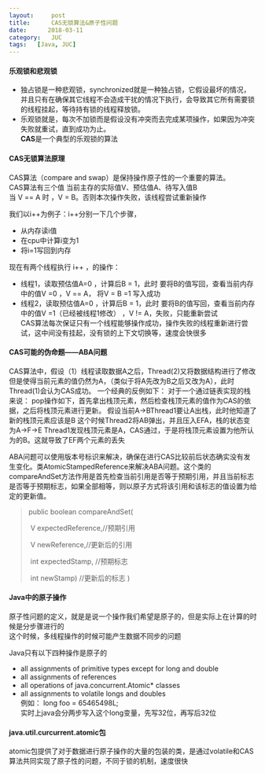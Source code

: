 ```yaml
---
layout:     post
title:      CAS无锁算法&原子性问题
date:      2018-03-11
category:   JUC
tags:   [Java, JUC]
---
```

#### 乐观锁和悲观锁
- 独占锁是一种悲观锁，synchronized就是一种独占锁，它假设最坏的情况，并且只有在确保其它线程不会造成干扰的情况下执行，会导致其它所有需要锁的线程挂起，等待持有锁的线程释放锁。  
- 乐观锁就是，每次不加锁而是假设没有冲突而去完成某项操作，如果因为冲突失败就重试，直到成功为止。  
**CAS**是一个典型的乐观锁的算法

#### CAS无锁算法原理
CAS算法（compare and swap）是保持操作原子性的一个重要的算法。  
CAS算法有三个值 当前主存的实际值V、预估值A、待写入值B  
当  V == A 时 ，V = B。否则本次操作失败，该线程尝试重新操作

我们以i++为例子：i++分别一下几个步骤，
- 从内存读i值 
- 在cpu中计算i变为1
- 将i=1写回到内存    
  
现在有两个线程执行 i++ ，的操作：
-  线程1，读取预估值A=0 ，计算后B = 1，此时 要将B的值写回，查看当前内存中的值V =0 ，V == A， 将V = B =1 写入成功  
-  线程2，读取预估值A=0 ，计算后B = 1，此时 要将B的值写回，查看当前内存中的值V =1（已经被线程1修改） ，V != A，失败，只能重新尝试   
  CAS算法每次保证只有一个线程能够操作成功，操作失败的线程重新进行尝试，这中间没有挂起，没有锁的上下文切换等，速度会快很多  
#### CAS可能的伪命题——ABA问题
CAS算法中，假设（1）线程读取数据A之后，Thread(2)又将数据结构进行了修改但是使得当前元素的值仍然为A，（类似于将A先改为B之后又改为A），此时Thread(1)会认为CAS成功。
一个经典的反例如下：
对于一个通过链表实现的栈来说：
pop操作如下，首先拿出栈顶元素，然后检查栈顶元素的值作为CAS的依据，之后将栈顶元素进行更新。
假设当前A->BThread1要让A出栈，此时他知道了新的栈顶元素应该是B
这个时候Thread2将AB弹出，并且压入EFA，栈的状态变为A->F->E
Thread1发现栈顶元素是A，CAS通过，于是将栈顶元素设置为他所认为的B。这就导致了EF两个元素的丢失

ABA问题可以使用版本号标识来解决，确保在进行CAS比较前后状态确实没有发生变化。类AtomicStampedReference来解决ABA问题。这个类的compareAndSet方法作用是首先检查当前引用是否等于预期引用，并且当前标志是否等于预期标志，如果全部相等，则以原子方式将该引用和该标志的值设置为给定的更新值。

> public boolean compareAndSet(
>
> ​        V      expectedReference,//预期引用
>
> ​        V      newReference,//更新后的引用
>
> ​        int    expectedStamp, //预期标志
>
> ​        int    newStamp) //更新后的标志 )

#### Java中的原子操作

原子性问题的定义，就是是说一个操作我们希望是原子的，但是实际上在计算的时候是分步骤进行的  
这个时候，多线程操作的时候可能产生数据不同步的问题

Java只有以下四种操作是原子的  

- all assignments of primitive types except for long and double
- all assignments of references
- all operations of java.concurrent.Atomic* classes
- all assignments to volatile longs and doubles  
  例如：
  long foo = 65465498L;  
  实时上java会分两步写入这个long变量，先写32位，再写后32位

#### java.util.curcurrent.atomic包

atomic包提供了对于数据进行原子操作的大量的包装的类，是通过volatile和CAS算法共同实现了原子性的问题，不同于锁的机制，速度很快  
